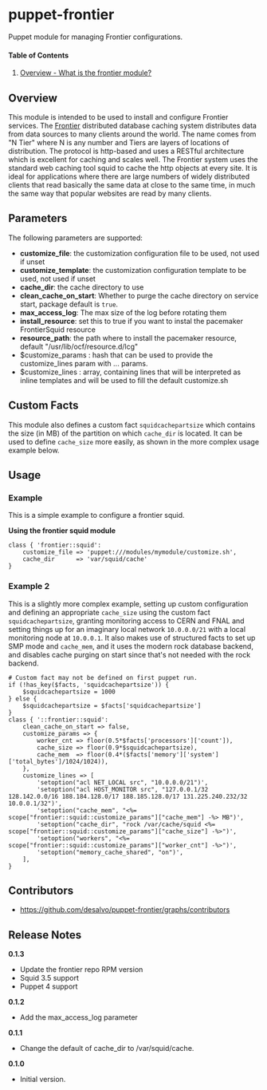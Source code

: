 puppet-frontier
======

Puppet module for managing Frontier configurations.

#### Table of Contents
1. [Overview - What is the frontier module?](#overview)

Overview
--------

This module is intended to be used to install and configure Frontier services.
The [Frontier](http://frontier.cern.ch/) distributed database caching system
distributes data from data sources to many clients around the world.
The name comes from "N Tier" where N is any number and Tiers are layers of
locations of distribution. The protocol is http-based and uses a RESTful
architecture which is excellent for caching and scales well.
The Frontier system uses the standard web caching tool squid to cache
the http objects at every site. It is ideal for applications where there are
large numbers of widely distributed clients that read basically the same data
at close to the same time, in much the same way that popular websites are read
by many clients.

Parameters
----------

The following parameters are supported:

* **customize_file**: the customization configuration file to be used, not used if unset
* **customize_template**: the customization configuration template to be used, not used if unset
* **cache_dir**: the cache directory to use
* **clean_cache_on_start**: Whether to purge the cache directory on service start, package default is `true`.
* **max_access_log**: The max size of the log before rotating them
* **install_resource**: set this to true if you want to instal the pacemaker FrontierSquid resource
* **resource_path**: the path where to install the pacemaker resource, default "/usr/lib/ocf/resource.d/lcg"
* $customize_params : hash that can be used to provide the customize_lines param with ... params.
* $customize_lines : array, containing lines that will be interpreted as inline templates and will be used to fill the default customize.sh 

Custom Facts
------------

This module also defines a custom fact `squidcachepartsize` which contains the size (in MB) of the partition
on which `cache_dir` is located. It can be used to define `cache_size` more easily, as shown in the
more complex usage example below.

Usage
-----

### Example

This is a simple example to configure a frontier squid.

**Using the frontier squid module**

```frontier-squid
class { 'frontier::squid':
    customize_file => 'puppet:///modules/mymodule/customize.sh',
    cache_dir      => 'var/squid/cache'
}
```

### Example 2

This is a slightly more complex example, setting up custom configuration
and defining an appropriate `cache_size` using the custom fact `squidcachepartsize`,
granting monitoring access to CERN and FNAL and setting things up for an imaginary local network `10.0.0.0/21` with a local monitoring node at `10.0.0.1`. It also makes use of structured facts to set up SMP mode and `cache_mem`, and it uses the modern rock database backend, and disables cache purging on start since that's not needed with the rock backend.
```frontier_squid2
# Custom fact may not be defined on first puppet run.
if (!has_key($facts, 'squidcachepartsize')) {
    $squidcachepartsize = 1000
} else {
    $squidcachepartsize = $facts['squidcachepartsize']
}
class { '::frontier::squid':
    clean_cache_on_start => false,
    customize_params => {
        worker_cnt => floor(0.5*$facts['processors']['count']),
        cache_size => floor(0.9*$squidcachepartsize),
        cache_mem  => floor(0.4*($facts['memory']['system']['total_bytes']/1024/1024)),
    },
    customize_lines => [
        'setoption("acl NET_LOCAL src", "10.0.0.0/21")',
        'setoption("acl HOST_MONITOR src", "127.0.0.1/32 128.142.0.0/16 188.184.128.0/17 188.185.128.0/17 131.225.240.232/32 10.0.0.1/32")',
        'setoption("cache_mem", "<%= scope["frontier::squid::customize_params"]["cache_mem"] -%> MB")',
        'setoption("cache_dir", "rock /var/cache/squid <%= scope["frontier::squid::customize_params"]["cache_size"] -%>")',
        'setoption("workers", "<%= scope["frontier::squid::customize_params"]["worker_cnt"] -%>")',
        'setoption("memory_cache_shared", "on")',
    ],
}
```

Contributors
------------

* https://github.com/desalvo/puppet-frontier/graphs/contributors

Release Notes
-------------

**0.1.3**

* Update the frontier repo RPM version
* Squid 3.5 support
* Puppet 4 support

**0.1.2**

* Add the max_access_log parameter

**0.1.1**

* Change the default of cache_dir to /var/squid/cache.

**0.1.0**

* Initial version.

